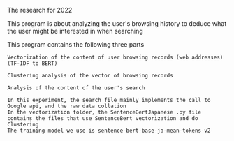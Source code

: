 The research for 2022

This program is about analyzing the user's browsing history to deduce what the user might be interested in when searching

This program contains the following three parts

    Vectorization of the content of user browsing records (web addresses) (TF-IDF to BERT)
    
    Clustering analysis of the vector of browsing records
    
    Analysis of the content of the user's search

    In this experiment, the search file mainly implements the call to Google api, and the raw data collation
    In the vectorization folder, the SentenceBertJapanese .py file contains the files that use SentenceBert vectorization and do Clustering
    The training model we use is sentence-bert-base-ja-mean-tokens-v2